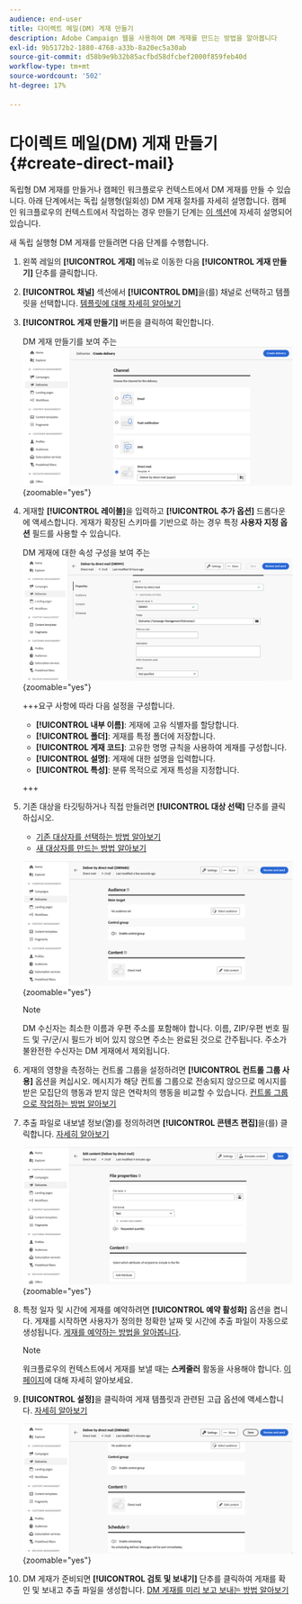 ```yaml
---
audience: end-user
title: 다이렉트 메일(DM) 게재 만들기
description: Adobe Campaign 웹을 사용하여 DM 게재를 만드는 방법을 알아봅니다
exl-id: 9b5172b2-1880-4768-a33b-8a20ec5a30ab
source-git-commit: d58b9e9b32b85acfbd58dfcbef2000f859feb40d
workflow-type: tm+mt
source-wordcount: '502'
ht-degree: 17%

---
```


# 다이렉트 메일(DM) 게재 만들기 {#create-direct-mail}

독립형 DM 게재를 만들거나 캠페인 워크플로우 컨텍스트에서 DM 게재를 만들 수 있습니다. 아래 단계에서는 독립 실행형(일회성) DM 게재 절차를 자세히 설명합니다. 캠페인 워크플로우의 컨텍스트에서 작업하는 경우 만들기 단계는 [이 섹션](../workflows/activities/channels.md#create-a-delivery-in-a-campaign-workflow)에 자세히 설명되어 있습니다.

새 독립 실행형 DM 게재를 만들려면 다음 단계를 수행합니다.

1. 왼쪽 레일의 **[!UICONTROL 게재]** 메뉴로 이동한 다음 **[!UICONTROL 게재 만들기]** 단추를 클릭합니다.

1. **[!UICONTROL 채널]** 섹션에서 **[!UICONTROL DM]**&#x200B;을(를) 채널로 선택하고 템플릿을 선택합니다. [템플릿에 대해 자세히 알아보기](../msg/delivery-template.md)

1. **[!UICONTROL 게재 만들기]** 버튼을 클릭하여 확인합니다.

   DM 게재 만들기를 보여 주는 ![스크린샷](assets/dm-create.png){zoomable="yes"}

1. 게재할 **[!UICONTROL 레이블]**&#x200B;을 입력하고 **[!UICONTROL 추가 옵션]** 드롭다운에 액세스합니다. 게재가 확장된 스키마를 기반으로 하는 경우 특정 **사용자 지정 옵션** 필드를 사용할 수 있습니다.

   DM 게재에 대한 속성 구성을 보여 주는 ![스크린샷](assets/dm-properties.png){zoomable="yes"}

   +++요구 사항에 따라 다음 설정을 구성합니다.
   * **[!UICONTROL 내부 이름]**: 게재에 고유 식별자를 할당합니다.
   * **[!UICONTROL 폴더]**: 게재를 특정 폴더에 저장합니다.
   * **[!UICONTROL 게재 코드]**: 고유한 명명 규칙을 사용하여 게재를 구성합니다.
   * **[!UICONTROL 설명]**: 게재에 대한 설명을 입력합니다.
   * **[!UICONTROL 특성]**: 분류 목적으로 게재 특성을 지정합니다.

   +++

1. 기존 대상을 타깃팅하거나 직접 만들려면 **[!UICONTROL 대상 선택]** 단추를 클릭하십시오.

   * [기존 대상자를 선택하는 방법 알아보기](../audience/add-audience.md)
   * [새 대상자를 만드는 방법 알아보기](../audience/one-time-audience.md)

   ![DM 게재에 대한 대상자 선택을 보여 주는 스크린샷](assets/dm-audience.png){zoomable="yes"}

   >[!NOTE]
   >
   >DM 수신자는 최소한 이름과 우편 주소를 포함해야 합니다. 이름, ZIP/우편 번호 필드 및 구/군/시 필드가 비어 있지 않으면 주소는 완료된 것으로 간주됩니다. 주소가 불완전한 수신자는 DM 게재에서 제외됩니다.

1. 게재의 영향을 측정하는 컨트롤 그룹을 설정하려면 **[!UICONTROL 컨트롤 그룹 사용]** 옵션을 켜십시오. 메시지가 해당 컨트롤 그룹으로 전송되지 않으므로 메시지를 받은 모집단의 행동과 받지 않은 연락처의 행동을 비교할 수 있습니다. [컨트롤 그룹으로 작업하는 방법 알아보기](../audience/control-group.md)

1. 추출 파일로 내보낼 정보(열)를 정의하려면 **[!UICONTROL 콘텐츠 편집]**&#x200B;을(를) 클릭합니다. [자세히 알아보기](content-direct-mail.md)

   ![DM 게재를 위한 콘텐츠 편집을 보여 주는 스크린샷](assets/dm-content.png){zoomable="yes"}

1. 특정 일자 및 시간에 게재를 예약하려면 **[!UICONTROL 예약 활성화]** 옵션을 켭니다. 게재를 시작하면 사용자가 정의한 정확한 날짜 및 시간에 추출 파일이 자동으로 생성됩니다. [게재를 예약하는 방법을 알아봅니다](../msg/gs-deliveries.md#gs-schedule).

   >[!NOTE]
   >
   >워크플로우의 컨텍스트에서 게재를 보낼 때는 **스케줄러** 활동을 사용해야 합니다. [이 페이지](../workflows/activities/scheduler.md)에 대해 자세히 알아보세요.

1. **[!UICONTROL 설정]**&#x200B;을 클릭하여 게재 템플릿과 관련된 고급 옵션에 액세스합니다. [자세히 알아보기](../advanced-settings/delivery-settings.md)

   ![DM 게재에 대한 고급 설정을 보여 주는 스크린샷](assets/dm-settings.png){zoomable="yes"}

1. DM 게재가 준비되면 **[!UICONTROL 검토 및 보내기]** 단추를 클릭하여 게재를 확인 및 보내고 추출 파일을 생성합니다. [DM 게재를 미리 보고 보내는 방법 알아보기](send-direct-mail.md)